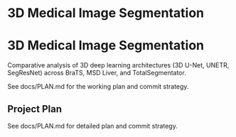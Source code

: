 # 3D Medical Image Segmentation

# 3D Medical Image Segmentation

Comparative analysis of 3D deep learning architectures (3D U-Net, UNETR, SegResNet) across BraTS, MSD Liver, and TotalSegmentator.

See docs/PLAN.md for the working plan and commit strategy.

## Project Plan
See docs/PLAN.md for detailed plan and commit strategy.
